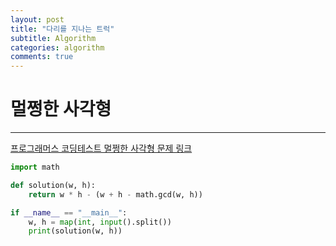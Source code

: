```yaml
---
layout: post
title: "다리를 지나는 트럭"
subtitle: Algorithm
categories: algorithm
comments: true
---
```


# 멀쩡한 사각형

---

[프로그래머스 코딩테스트 멀쩡한 사각형 문제 링크](https://programmers.co.kr/learn/courses/30/lessons/62048)

```python
import math

def solution(w, h):
    return w * h - (w + h - math.gcd(w, h))

if __name__ == "__main__":
    w, h = map(int, input().split())
    print(solution(w, h))
```
